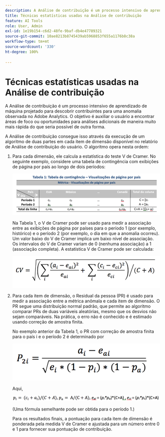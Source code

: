 ```yaml
---
description: A Análise de contribuição é um processo intensivo de aprendizado de máquina projetado para descobrir contribuintes para uma anomalia observada no Adobe Analytics. O objetivo é auxiliar o usuário a encontrar áreas de foco ou oportunidades para análises adicionais de maneira muito mais rápida do que seria possível de outra forma.
title: Técnicas estatísticas usadas na Análise de contribuição
feature: AI Tools
role: User, Admin
exl-id: 1e19b154-c6d2-48fe-9baf-db4e47789321
source-git-commit: 10ae8213b8745439ab5968853f655a1176b8c38a
workflow-type: tm+mt
source-wordcount: '330'
ht-degree: 100%

---
```


# Técnicas estatísticas usadas na Análise de contribuição

A Análise de contribuição é um processo intensivo de aprendizado de máquina projetado para descobrir contribuintes para uma anomalia observada no Adobe Analytics. O objetivo é auxiliar o usuário a encontrar áreas de foco ou oportunidades para análises adicionais de maneira muito mais rápida do que seria possível de outra forma.

A Análise de contribuição consegue isso através da execução de um algoritmo de duas partes em cada item de dimensão disponível no relatório de Análise de contribuição do usuário. O algoritmo opera nesta ordem:

1. Para cada dimensão, ele calcula a estatística do teste V de Cramer. No seguinte exemplo, considere uma tabela de contingência com exibições de página por país ao longo de dois períodos:

   ![](assets/contingency_table.png)

   Na Tabela 1, o V de Cramer pode ser usado para medir a associação entre as exibições de página por países para o período 1 (por exemplo, histórico) e o período 2 (por exemplo, o dia em que a anomalia ocorreu). Um valor baixo do V de Cramer implica um baixo nível de associação. Os intervalos do V de Cramer variam de 0 (nenhuma associação) a 1 (associação completa). A estatística V de Cramer pode ser calculada:

   ![](assets/cramers-v.png)

1. Para cada item de dimensão, o Residual da pessoa (PR) é usado para medir a associação entre a métrica anômala e cada item de dimensão. O PR segue uma distribuição normal padrão, que permite ao algoritmo comparar PRs de duas variáveis aleatórias, mesmo que os desvios não sejam comparáveis. Na prática, o erro não é conhecido e é estimado usando correção de amostra finita.

   No exemplo anterior da Tabela 1, o PR com correção de amostra finita para o país i e o período 2 é determinado por

   ![](assets/persons-residual.png)

   Aqui,

   ![](assets/pr-example.png)

   (Uma fórmula semelhante pode ser obtida para o período 1.)

   Para os resultados finais, a pontuação para cada item de dimensão é ponderada pela medida V de Cramer e ajustada para um número entre 0 e 1 para fornecer sua pontuação de contribuição.
